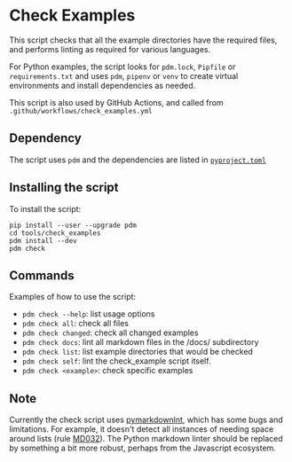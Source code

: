 # Check Examples

This script checks that all the example directories have the required files,
and performs linting as required for various languages.

For Python examples, the script looks for `pdm.lock`, `Pipfile` or `requirements.txt`
and uses `pdm`, `pipenv` or `venv` to create virtual environments and install dependencies as needed.

This script is also used by GitHub Actions,
and called from `.github/workflows/check_examples.yml`

## Dependency

The script uses `pdm` and the dependencies are listed in [`pyproject.toml`](pyproject.toml)

## Installing the script

To install the script:

    pip install --user --upgrade pdm
    cd tools/check_examples
    pdm install --dev
    pdm check

## Commands

Examples of how to use the script:

- `pdm check --help`: list usage options
- `pdm check all`: check all files
- `pdm check changed`: check all changed examples
- `pdm check docs`: lint all markdown files in the /docs/ subdirectory
- `pdm check list`: list example directories that would be checked
- `pdm check self`: lint the check_example script itself.
- `pdm check <example>`: check specific examples

## Note

Currently the check script uses [pymarkdownlnt](https://github.com/jackdewinter/pymarkdown/),
which has some bugs and limitations.  For example, it doesn't detect all instances of
needing space around lists (rule [MD032](https://github.com/jackdewinter/pymarkdown/blob/main/docs/rules/rule_md032.md)).  The Python markdown linter should be replaced by
something a bit more robust, perhaps from the Javascript ecosystem.
